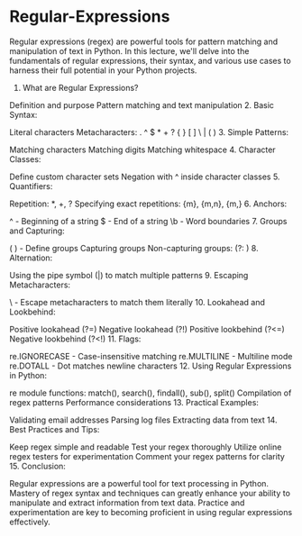 # Regular-Expressions
Regular expressions (regex) are powerful tools for pattern matching and manipulation of text in Python. In this lecture, we'll delve into the fundamentals of regular expressions, their syntax, and various use cases to harness their full potential in your Python projects.
1. What are Regular Expressions?

Definition and purpose
Pattern matching and text manipulation
2. Basic Syntax:

Literal characters
Metacharacters: . ^ $ * + ? { } [ ] \ | ( )
3. Simple Patterns:

Matching characters
Matching digits
Matching whitespace
4. Character Classes:

Define custom character sets
Negation with ^ inside character classes
5. Quantifiers:

Repetition: *, +, ?
Specifying exact repetitions: {m}, {m,n}, {m,}
6. Anchors:

^ - Beginning of a string
$ - End of a string
\b - Word boundaries
7. Groups and Capturing:

( ) - Define groups
Capturing groups
Non-capturing groups: (?: )
8. Alternation:

Using the pipe symbol (|) to match multiple patterns
9. Escaping Metacharacters:

\ - Escape metacharacters to match them literally
10. Lookahead and Lookbehind:

Positive lookahead (?=)
Negative lookahead (?!)
Positive lookbehind (?<=)
Negative lookbehind (?<!)
11. Flags:

re.IGNORECASE - Case-insensitive matching
re.MULTILINE - Multiline mode
re.DOTALL - Dot matches newline characters
12. Using Regular Expressions in Python:

re module functions: match(), search(), findall(), sub(), split()
Compilation of regex patterns
Performance considerations
13. Practical Examples:

Validating email addresses
Parsing log files
Extracting data from text
14. Best Practices and Tips:

Keep regex simple and readable
Test your regex thoroughly
Utilize online regex testers for experimentation
Comment your regex patterns for clarity
15. Conclusion:

Regular expressions are a powerful tool for text processing in Python.
Mastery of regex syntax and techniques can greatly enhance your ability to manipulate and extract information from text data.
Practice and experimentation are key to becoming proficient in using regular expressions effectively.
